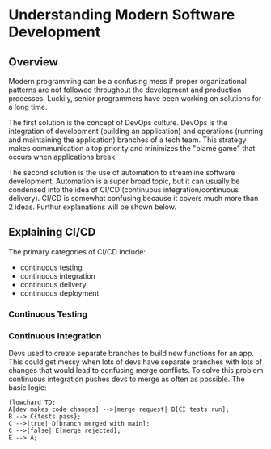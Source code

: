# Understanding Modern Software Development

## Overview
Modern programming can be a confusing mess if proper organizational patterns are not followed throughout the development and production processes. Luckily, senior programmers have been working on solutions for a long time. 

The first solution is the concept of DevOps culture. DevOps is the integration of development (building an application) and operations (running and maintaining the application) branches of a tech team. This strategy makes communication a top priority and minimizes the "blame game" that occurs when applications break.

The second solution is the use of automation to streamline software development. Automation is a super broad topic, but it can usually be condensed into the idea of CI/CD (continuous integration/continuous delivery). CI/CD is somewhat confusing because it covers much more than 2 ideas. Furthur explanations will be shown below.

## Explaining CI/CD
The primary categories of CI/CD include:

- continuous testing
- continuous integration
- continuous delivery
- continuous deployment

### Continuous Testing


### Continuous Integration
Devs used to create separate branches to build new functions for an app. This could get messy when lots of devs have separate branches with lots of changes that would lead to confusing merge conflicts. To solve this problem continuous integration pushes devs to merge as often as possible. The basic logic:
```mermaid
flowchard TD;
A[dev makes code changes] -->|merge request| B[CI tests run];
B --> C{tests pass};
C -->|true| D[branch merged with main];
C -->|false| E[merge rejected];
E --> A;
```